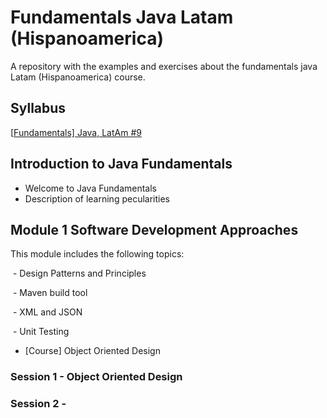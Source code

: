 # Fundamentals Java Latam (Hispanoamerica)
A repository with the examples and exercises about the fundamentals java Latam (Hispanoamerica) course.

## Syllabus

[[Fundamentals\] Java, LatAm #9](https://learn.epam.com/content/path?rootId=17623275&tab=COURSEWARE)

## Introduction to Java Fundamentals

* Welcome to Java Fundamentals
* Description of learning pecularities

## Module 1 Software Development Approaches

This module includes the following topics:

​    \- Design Patterns and Principles

​    \- Maven build tool

​    \- XML and JSON

​    \- Unit Testing

* [Course] Object Oriented Design

### Session 1 - Object Oriented Design

### Session 2 - 
